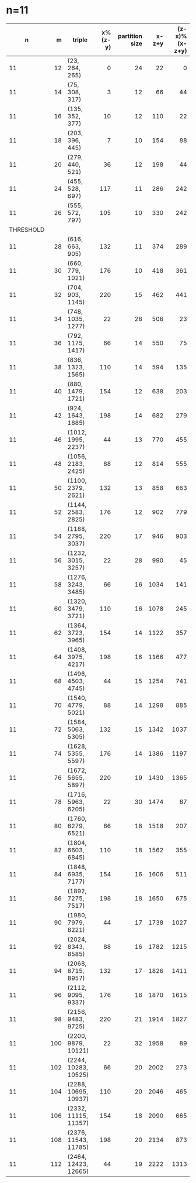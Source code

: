 # n=11
|    n    | m |       triple       |x%(z-y)|partition size|x-z+y|(z-x)%(x-z+y)|
|---------|--:|--------------------|------:|-------------:|----:|------------:|
|       11| 12|(23, 264, 265)      |      0|            24|   22|            0|
|       11| 14|(75, 308, 317)      |      3|            12|   66|           44|
|       11| 16|(135, 352, 377)     |     10|            12|  110|           22|
|       11| 18|(203, 396, 445)     |      7|            10|  154|           88|
|       11| 20|(279, 440, 521)     |     36|            12|  198|           44|
|       11| 24|(455, 528, 697)     |    117|            11|  286|          242|
|       11| 26|(555, 572, 797)     |    105|            10|  330|          242|
|THRESHOLD|   |                    |       |              |     |             |
|       11| 28|(616, 663, 905)     |    132|            11|  374|          289|
|       11| 30|(660, 779, 1021)    |    176|            10|  418|          361|
|       11| 32|(704, 903, 1145)    |    220|            15|  462|          441|
|       11| 34|(748, 1035, 1277)   |     22|            26|  506|           23|
|       11| 36|(792, 1175, 1417)   |     66|            14|  550|           75|
|       11| 38|(836, 1323, 1565)   |    110|            14|  594|          135|
|       11| 40|(880, 1479, 1721)   |    154|            12|  638|          203|
|       11| 42|(924, 1643, 1885)   |    198|            14|  682|          279|
|       11| 46|(1012, 1995, 2237)  |     44|            13|  770|          455|
|       11| 48|(1056, 2183, 2425)  |     88|            12|  814|          555|
|       11| 50|(1100, 2379, 2621)  |    132|            13|  858|          663|
|       11| 52|(1144, 2583, 2825)  |    176|            12|  902|          779|
|       11| 54|(1188, 2795, 3037)  |    220|            17|  946|          903|
|       11| 56|(1232, 3015, 3257)  |     22|            28|  990|           45|
|       11| 58|(1276, 3243, 3485)  |     66|            16| 1034|          141|
|       11| 60|(1320, 3479, 3721)  |    110|            16| 1078|          245|
|       11| 62|(1364, 3723, 3965)  |    154|            14| 1122|          357|
|       11| 64|(1408, 3975, 4217)  |    198|            16| 1166|          477|
|       11| 68|(1496, 4503, 4745)  |     44|            15| 1254|          741|
|       11| 70|(1540, 4779, 5021)  |     88|            14| 1298|          885|
|       11| 72|(1584, 5063, 5305)  |    132|            15| 1342|         1037|
|       11| 74|(1628, 5355, 5597)  |    176|            14| 1386|         1197|
|       11| 76|(1672, 5655, 5897)  |    220|            19| 1430|         1365|
|       11| 78|(1716, 5963, 6205)  |     22|            30| 1474|           67|
|       11| 80|(1760, 6279, 6521)  |     66|            18| 1518|          207|
|       11| 82|(1804, 6603, 6845)  |    110|            18| 1562|          355|
|       11| 84|(1848, 6935, 7177)  |    154|            16| 1606|          511|
|       11| 86|(1892, 7275, 7517)  |    198|            18| 1650|          675|
|       11| 90|(1980, 7979, 8221)  |     44|            17| 1738|         1027|
|       11| 92|(2024, 8343, 8585)  |     88|            16| 1782|         1215|
|       11| 94|(2068, 8715, 8957)  |    132|            17| 1826|         1411|
|       11| 96|(2112, 9095, 9337)  |    176|            16| 1870|         1615|
|       11| 98|(2156, 9483, 9725)  |    220|            21| 1914|         1827|
|       11|100|(2200, 9879, 10121) |     22|            32| 1958|           89|
|       11|102|(2244, 10283, 10525)|     66|            20| 2002|          273|
|       11|104|(2288, 10695, 10937)|    110|            20| 2046|          465|
|       11|106|(2332, 11115, 11357)|    154|            18| 2090|          665|
|       11|108|(2376, 11543, 11785)|    198|            20| 2134|          873|
|       11|112|(2464, 12423, 12665)|     44|            19| 2222|         1313|

